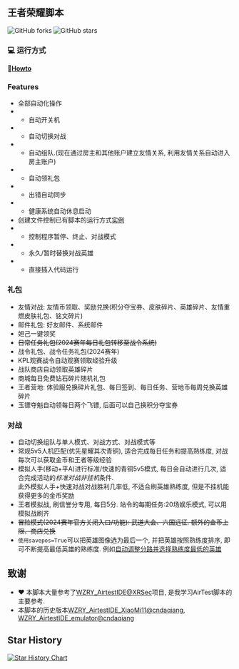 ## 王者荣耀脚本

![GitHub forks](https://img.shields.io/github/forks/cndaqiang/AirTest_MobileAuto_WZRY?color=60c5ba&style=for-the-badge)
![GitHub stars](https://img.shields.io/github/stars/cndaqiang/AirTest_MobileAuto_WZRY?color=ffd700&style=for-the-badge)

### 💻 运行方式
🌟[**Howto**](howtorun.md)

### Features

* 全部自动化操作
* - 自动开关机
* - 自动切换对战
* - 自动组队.(现在通过房主和其他账户建立友情关系, 利用友情关系自动进入房主账户)
* - 自动领礼包
* - 出错自动同步
* - 健康系统自动休息启动
* 创建文件控制已有脚本的运行方式[实例](https://github.com/cndaqiang/AirTest_MobileAuto_WZRY/issues/3)
* - 控制程序暂停、终止、对战模式
* - 永久/暂时替换对战英雄
* - 直接插入代码运行

### 礼包

* 友情对战: 友情币领取、奖励兑换(积分夺宝券、皮肤碎片、英雄碎片、友情重燃皮肤礼包、铭文碎片)
* 邮件礼包: 好友邮件、系统邮件
* 妲己一键领奖
* ~~日常任务礼包(2024赛年每日礼包转移至战令系统)~~
* 战令礼包、战令任务礼包(2024赛年)
* KPL观赛战令自动观赛领取经验升级
* 战队商店自动领取英雄碎片
* 商城每日免费钻石碎片随机礼包
* 王者营地: 体验服兑换碎片礼包、每日签到、每日任务、营地币每周兑换英雄碎片
* 玉镖夺魁自动领每日两个飞镖, 后面可以自己换积分夺宝券

### 对战

* 自动切换组队与单人模式、对战方式、对战模式等
* 常规5v5人机匹配(优先星耀其次青铜), 适合完成每日任务和提高熟练度, 对战每次可以获取金币和王者等级经验
* 模拟人手(移动+平A)进行标准/快速的青铜5v5模式, 每日会自动进行几次, 适合完成活动的*标准对战非挂机*条件. <br>此外模拟人手+快速对战对战胜利几率低, 不适合刷英雄熟练度, 但是不挂机能获得更多的金币奖励
* 王者模拟战, 刷信誉分专用, 每日5分. 站令的每期任务:20场娱乐模式, 可以用模拟战刷齐
* ~~冒险模式(2024赛年官方关闭入口/功能): 武道大会、六国远征. 额外的金币上限、商店兑换~~
* `使用savepos=True`可以把英雄图像选为最后一个, 并把英雄按照熟练度排序, 即可不断提高最低英雄的熟练度. 例如[自动调整分路并选择熟练度最低的英雄](https://github.com/cndaqiang/AirTest_MobileAuto_WZRY/issues/13#issuecomment-2205392546)



## 致谢

* ❤️ 本脚本大量参考了[WZRY_AirtestIDE@XRSec](https://github.com/XRSec/WZRY_AirtestIDE)项目, 是我学习AirTest脚本的主要参考.
* 本脚本的历史版本[WZRY_AirtestIDE_XiaoMi11@cndaqiang](https://github.com/cndaqiang/WZRY_AirtestIDE_XiaoMi11), [WZRY_AirtestIDE_emulator@cndaqiang](https://github.com/cndaqiang/WZRY_AirtestIDE_emulator)

## Star History

[![Star History Chart](https://api.star-history.com/svg?repos=cndaqiang/AirTest_MobileAuto_WZRY&type=Date)](https://star-history.com/#cndaqiang/AirTest_MobileAuto_WZRY&Date)
